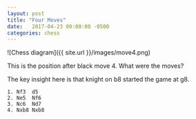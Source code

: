 ```yaml
---
layout: post
title: "Four Moves"
date:   2017-04-23 00:00:00 -0500
categories: chess
---
```


![Chess diagram]({{ site.url }}/images/move4.png)

This is the position after black move 4. What were the moves?

<!--more-->

The key insight here is that knight on b8 started the game at g8.

    1. Nf3  d5
    2. Ne5  Nf6
    3. Nc6  Nd7
    4. Nxb8 Nxb8

